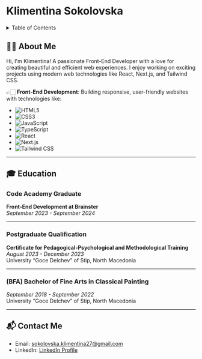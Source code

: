 <div>
  <h1>Klimentina Sokolovska</h1>
</div>

<!-- TABLE OF CONTENTS -->
<details>  
  <summary>Table of Contents</summary>
  <ol>
    <li><a href="#about-me">What I Offer</a></li>
    <li><a href="#education">Education</a></li>
    <li><a href="#contact">Contact</a></li>
  </ol>
</details>




<h2 id="about-me">🙋‍♀️ About Me</h2>

Hi, I'm Klimentina! A passionate Front-End Developer with a love for creating beautiful and efficient web experiences. I enjoy working on exciting projects using modern web technologies like React, Next.js, and Tailwind CSS.

👉🏻 **Front-End Development**: Building responsive, user-friendly websites with technologies like:

- ![HTML5](https://img.shields.io/badge/HTML5-E34F26?style=for-the-badge&logo=html5&logoColor=white)  
- ![CSS3](https://img.shields.io/badge/CSS3-1572B6?style=for-the-badge&logo=css3&logoColor=white)
- ![JavaScript](https://img.shields.io/badge/JavaScript-F7DF1E?style=for-the-badge&logo=javascript&logoColor=black)
- ![TypeScript](https://img.shields.io/badge/TypeScript-007ACC?style=for-the-badge&logo=typescript&logoColor=white)
- ![React](https://img.shields.io/badge/React-61DAFB?style=for-the-badge&logo=react&logoColor=black)
- ![Next.js](https://img.shields.io/badge/Next.js-000000?style=for-the-badge&logo=nextdotjs&logoColor=white)
- ![Tailwind CSS](https://img.shields.io/badge/Tailwind_CSS-38B2AC?style=for-the-badge&logo=tailwind-css&logoColor=white)

---

<h2 id="education">🎓 Education</h2>

### Code Academy Graduate
**Front-End Development at Brainster**  
*September 2023 - September 2024*

---

### Postgraduate Qualification
**Certificate for Pedagogical-Psychological and Methodological Training**  
*August 2023 - December 2023*  
University “Goce Delchev” of Stip, North Macedonia

---

### (BFA) Bachelor of Fine Arts in Classical Painting
*September 2018 - September 2022*  
University “Goce Delchev” of Stip, North Macedonia

---

<h2 id="contact">📬 Contact Me</h2>

- Email: [sokolovska.klimentina27@gmail.com](mailto:sokolovska.klimentina27@gmail.com)
- LinkedIn: [LinkedIn Profile](https://www.linkedin.com/in/klimentina-sokolovska-752a201b5/)

